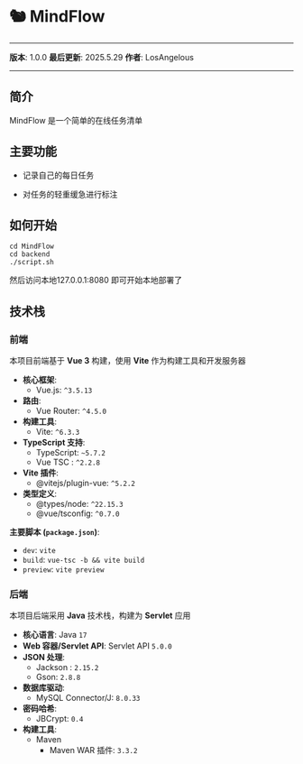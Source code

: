 # 🐿️ MindFlow

---

**版本**: 1.0.0
**最后更新**: 2025.5.29
**作者**: LosAngelous

---

## 简介

MindFlow 是一个简单的在线任务清单

## 主要功能

* 记录自己的每日任务

* 对任务的轻重缓急进行标注

## 如何开始

```shell
cd MindFlow
cd backend
./script.sh
```

然后访问本地127.0.0.1:8080 即可开始本地部署了

## 技术栈

### 前端

本项目前端基于 **Vue 3** 构建，使用 **Vite** 作为构建工具和开发服务器

* **核心框架**:
  * Vue.js: `^3.5.13`
* **路由**:
  * Vue Router: `^4.5.0`
* **构建工具**:
  * Vite: `^6.3.3`
* **TypeScript 支持**:
  * TypeScript: `~5.7.2`
  * Vue TSC : `^2.2.8`
* **Vite 插件**:
  * @vitejs/plugin-vue: `^5.2.2`
* **类型定义**:
  * @types/node: `^22.15.3`
  * @vue/tsconfig: `^0.7.0`

**主要脚本 (`package.json`)**:

* `dev`: `vite` 
* `build`: `vue-tsc -b && vite build` 
* `preview`: `vite preview`

### 后端

本项目后端采用 **Java** 技术栈，构建为 **Servlet** 应用

* **核心语言**: Java `17`
* **Web 容器/Servlet API**: Servlet API `5.0.0`
* **JSON 处理**:
  * Jackson : `2.15.2`
  * Gson: `2.8.8` 
* **数据库驱动**:
  * MySQL Connector/J: `8.0.33`
* **密码哈希**:
  * JBCrypt: `0.4`
* **构建工具**:
  * Maven
    * Maven WAR 插件: `3.3.2`

